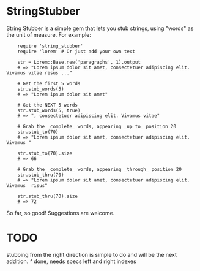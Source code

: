 # StringStubber

String Stubber is a simple gem that lets you stub strings, using "words" as the unit of measure.  For example:

        require 'string_stubber'
        require 'lorem' # Or just add your own text

        str = Lorem::Base.new('paragraphs', 1).output
        # => "Lorem ipsum dolor sit amet, consectetuer adipiscing elit. Vivamus vitae risus ..."

        # Get the first 5 words
        str.stub_words(5)
        # => "Lorem ipsum dolor sit amet"

        # Get the NEXT 5 words
        str.stub_words(5, true)
        # => ", consectetuer adipiscing elit. Vivamus vitae"

        # Grab the _complete_ words, appearing _up to_ position 20
        str.stub_to(70)
        # => "Lorem ipsum dolor sit amet, consectetuer adipiscing elit. Vivamus "

        str.stub_to(70).size
        # => 66

        # Grab the _complete_ words, appearing _through_ position 20
        str.stub_thru(70)
        # => "Lorem ipsum dolor sit amet, consectetuer adipiscing elit. Vivamus  risus"

        str.stub_thru(70).size
        # => 72

So far, so good!  Suggestions are welcome.

# TODO

stubbing from the right direction is simple to do and will be the next addition.
  *^* done, needs specs
left and right indexes
